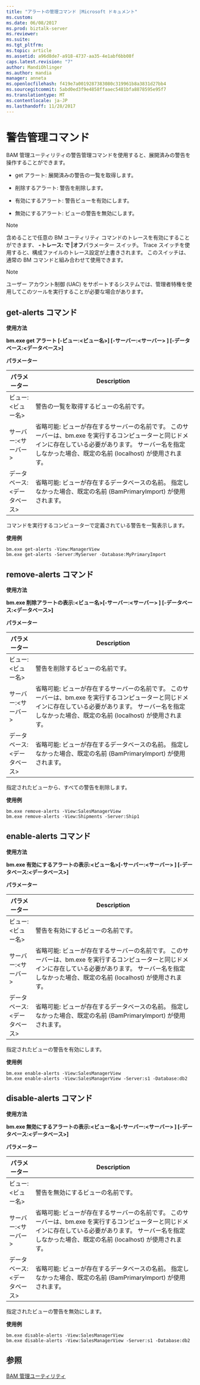 ```yaml
---
title: "アラートの管理コマンド |Microsoft ドキュメント"
ms.custom: 
ms.date: 06/08/2017
ms.prod: biztalk-server
ms.reviewer: 
ms.suite: 
ms.tgt_pltfrm: 
ms.topic: article
ms.assetid: a96d8de7-a918-4737-aa35-4e1abf6bb08f
caps.latest.revision: "7"
author: MandiOhlinger
ms.author: mandia
manager: anneta
ms.openlocfilehash: f419e7a0019287383080c319961b8a3831d27bb4
ms.sourcegitcommit: 5abd0ed3f9e4858ffaaec5481bfa8878595e95f7
ms.translationtype: MT
ms.contentlocale: ja-JP
ms.lasthandoff: 11/28/2017
---
```

# <a name="alert-management-commands"></a>警告管理コマンド
BAM 管理ユーティリティの警告管理コマンドを使用すると、展開済みの警告を操作することができます。  
  
-   get アラート: 展開済みの警告の一覧を取得します。  
  
-   削除するアラート: 警告を削除します。  
  
-   有効にするアラート: 警告ビューを有効にします。  
  
-   無効にするアラート: ビューの警告を無効にします。  
  
> [!NOTE]
>  含めることで任意の BM ユーティリティ コマンドのトレースを有効にすることができます、 **-トレース: で &#124;オフ**パラメーター スイッチ。 Trace スイッチを使用すると、構成ファイルのトレース設定が上書きされます。 このスイッチは、通常の BM コマンドと組み合わせて使用できます。  
  
> [!NOTE]
>  ユーザー アカウント制御 (UAC) をサポートするシステムでは、管理者特権を使用してこのツールを実行することが必要な場合があります。  
  
## <a name="get-alerts-command"></a>get-alerts コマンド  
 **使用方法**  
  
 **bm.exe get アラート [-ビュー:\<ビュー名\>] [-サーバー:\<サーバー\> ] [-データベース:\<データベース\>]**  
  
 **パラメーター**  
  
|パラメーター|Description|  
|---------------|-----------------|  
|ビュー:\<ビュー名\>|警告の一覧を取得するビューの名前です。|  
|サーバー:\<サーバー\>|省略可能: ビューが存在するサーバーの名前です。 このサーバーは、bm.exe を実行するコンピューターと同じドメインに存在している必要があります。 サーバー名を指定しなかった場合、既定の名前 (localhost) が使用されます。|  
|データベース:\<データベース\>|省略可能: ビューが存在するデータベースの名前。 指定しなかった場合、既定の名前 (BamPrimaryImport) が使用されます。|  
  
 コマンドを実行するコンピューターで定義されている警告を一覧表示します。  
  
 **使用例**  
  
```  
bm.exe get-alerts -View:ManagerView  
bm.exe get-alerts -Server:MyServer -Database:MyPrimaryImport  
```  
  
## <a name="remove-alerts-command"></a>remove-alerts コマンド  
 **使用方法**  
  
 **bm.exe 削除アラートの表示:\<ビュー名\>[-サーバー:\<サーバー\> ] [-データベース:\<データベース\>]**  
  
 **パラメーター**  
  
|パラメーター|Description|  
|---------------|-----------------|  
|ビュー:\<ビュー名\>|警告を削除するビューの名前です。|  
|サーバー:\<サーバー\>|省略可能: ビューが存在するサーバーの名前です。 このサーバーは、bm.exe を実行するコンピューターと同じドメインに存在している必要があります。 サーバー名を指定しなかった場合、既定の名前 (localhost) が使用されます。|  
|データベース:\<データベース\>|省略可能: ビューが存在するデータベースの名前。 指定しなかった場合、既定の名前 (BamPrimaryImport) が使用されます。|  
  
 指定されたビューから、すべての警告を削除します。  
  
 **使用例**  
  
```  
bm.exe remove-alerts -View:SalesManagerView  
bm.exe remove-alerts -View:Shipments -Server:Ship1  
```  
  
## <a name="enable-alerts-command"></a>enable-alerts コマンド  
 **使用方法**  
  
 **bm.exe 有効にするアラートの表示:\<ビュー名\>[-サーバー:\<サーバー\> ] [-データベース:\<データベース\>]**  
  
 **パラメーター**  
  
|パラメーター|Description|  
|---------------|-----------------|  
|ビュー:\<ビュー名\>|警告を有効にするビューの名前です。|  
|サーバー:\<サーバー\>|省略可能: ビューが存在するサーバーの名前です。 このサーバーは、bm.exe を実行するコンピューターと同じドメインに存在している必要があります。 サーバー名を指定しなかった場合、既定の名前 (localhost) が使用されます。|  
|データベース:\<データベース\>|省略可能: ビューが存在するデータベースの名前。 指定しなかった場合、既定の名前 (BamPrimaryImport) が使用されます。|  
  
 指定されたビューの警告を有効にします。  
  
 **使用例**  
  
```  
bm.exe enable-alerts -View:SalesManagerView  
bm.exe enable-alerts -View:SalesManagerView -Server:s1 -Database:db2  
```  
  
## <a name="disable-alerts-command"></a>disable-alerts コマンド  
 **使用方法**  
  
 **bm.exe 無効にするアラートの表示:\<ビュー名\>[-サーバー:\<サーバー\> ] [-データベース:\<データベース\>]**  
  
 **パラメーター**  
  
|パラメーター|Description|  
|---------------|-----------------|  
|ビュー:\<ビュー名\>|警告を無効にするビューの名前です。|  
|サーバー:\<サーバー\>|省略可能: ビューが存在するサーバーの名前です。 このサーバーは、bm.exe を実行するコンピューターと同じドメインに存在している必要があります。 サーバー名を指定しなかった場合、既定の名前 (localhost) が使用されます。|  
|データベース:\<データベース\>|省略可能: ビューが存在するデータベースの名前。 指定しなかった場合、既定の名前 (BamPrimaryImport) が使用されます。|  
  
 指定されたビューの警告を無効にします。  
  
 **使用例**  
  
```  
bm.exe disable-alerts -View:SalesManagerView  
bm.exe disable-alerts -View:SalesManagerView -Server:s1 -Database:db2  
```  
  
## <a name="see-also"></a>参照  
 [BAM 管理ユーティリティ](../core/bam-management-utility.md)